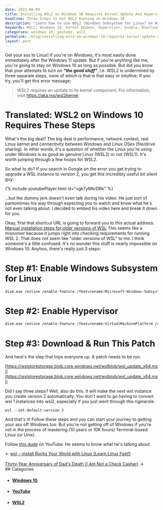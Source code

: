 ```yaml
---
date: 2022-06-09
title: Installing WSL2 on Windows 10 Requires Kernel Update And Hypervisor Turned On
headline: Three Steps to Get WSL2 Running on Windows 10
description: "Learn how to use WSL2 (Windows Subsystem for Linux) on Windows 10 with just three steps: enabling Windows Subsystem for Linux, enabling Hypervisor, and downloading and running a patch. To make sure any future WSL instances are version 2, run the command 'wsl --set-default-version 2'. For more information on Terminal-based Linux, follow Mike Levin on YouTube."
keywords: WSL2, Windows 10, Kernel Update, Hypervisor, Enable, Download, Run, Patch, Command, Terminal-based Linux, Mike Levin, YouTube
categories: windows 10, youtube, wsl2
permalink: /blog/installing-wsl2-on-windows-10-requires-kernel-update-and-hypervisor-turned-on/
layout: post
---
```



Get your ass to Linux! If you're on Windows, it's most easily done immediately
after the Windows 11 update. But if you're anything like me, you're going to
stay on Windows 10 as long as possible. But did you know that your attempts to
turn on ***"the good stuff"***, i.e. WSL2 is undermined by three separate
steps, none of which is that is that easy or intuitive. If you try, you'll get
this error message:

> WSL2 requires an update to its kernel component. For information, visit
> https://aka.ms/wsl2kernel

# Translated: WSL2 on Windows 10 Requires These Steps

What's the big deal? The big deal is performance, network context, real Linux
kernel and connectivity between Windows and Linux OSes (file/drive sharing). In
other words, it's a question of whether the Linux you're using under Windows is
as good as genuine Linux (WSL2) or not (WSL1). It's worth jumping through a few
hoops for WSL2.

So what to do? If you search in Google on the error you get trying to upgrade a
WSL instance to version 2, you get this incredibly useful bit silent guy:

{% include youtubePlayer.html id="vgk7yMkrDRk" %}

...but the dummy jerk doesn't even talk during his video. He just sort of
pantomimes his way through expecting you to watch and know what he's not even
talking about. I decided to embed his video here and break it down for you.

Okay, first that shortcut URL is going to forward you to this actual address:
[Manual installation steps for older versions of WSL](https://docs.microsoft.com/en-us/windows/wsl/install-manual)
This seems like a misnomer because it jumps right into checking requirements
for running WSL 2. That does not seem like "older versions of WSL" to me. I
think someone's a little confused. It's no wonder this stuff is nearly
impossible on Windows 10. Anyhoo, there's really just 3 steps:

# Step #1: Enable Windows Subsystem for Linux

```bash
dism.exe /online /enable-feature /featurename:Microsoft-Windows-Subsystem-Linux /all /norestart
```

# Step #2: Enable Hypervisor

```bash
dism.exe /online /enable-feature /featurename:VirtualMachinePlatform /all /norestart
```

# Step #3: Download & Run This Patch

And here's the step that trips everyone up. A patch needs to be run.

[https://wslstorestorage.blob.core.windows.net/wslblob/wsl_update_x64.msi](https://wslstorestorage.blob.core.windows.net/wslblob/wsl_update_x64.msi)

Did I say three steps? Well, also do this. It will make the next wsl instance
you create version 2 automatically. You don't want to go having to convert wsl
1 instances into wsl2, especially if you just went through this rigmarole.

    wsl --set-default-version 2

And that's it! Follow these steps and you can start your journey to getting
your ass off Windows too. But you're not getting off of Windows if you're not
in the process of mastering (10 years or 10K hours) Terminal-based Linux (or
Unix).

Follow [this dude](https://YouTube.com/MikeLevin) on YouTube. He seems to know
what he's talking about.


<div class="post-nav"><div class="post-nav-prev"><span class="arrow">&larr;&nbsp;</span><a href="/blog/wsl-install-rocks-your-world-with-linux-learn-linux-fast">wsl --install Rocks Your World with Linux (Learn Linux Fast!)</a></div> &nbsp; <div class="post-nav-next"><a href="/blog/thirty-year-anniversary-of-dad-s-death-i-am-not-a-check-casher">Thirty-Year Anniversary of Dad's Death (I Am Not a Check Casher)</a><span class="arrow">&nbsp;&rarr;</span></div></div>
## Categories

<ul>
<li><h4><a href='/windows-10/'>Windows 10</a></h4></li>
<li><h4><a href='/youtube/'>YouTube</a></h4></li>
<li><h4><a href='/wsl2/'>WSL2</a></h4></li></ul>